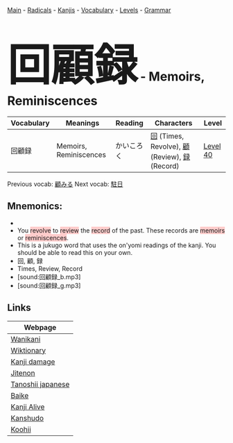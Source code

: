 <style> bigfont {font-size: 100px}</style>
[Main](../README.md) -
[Radicals](../radicals.md) -
[Kanjis](../kanjis.md) -
[Vocabulary](../vocabulary.md) -
[Levels](../levels.md) -
[Grammar](../grammar.md)
# <bigfont> 回顧録</bigfont> - Memoirs, Reminiscences 

| Vocabulary | Meanings | Reading | Characters | Level |
| --- | --- | --- | --- | --- |
| 回顧録 | Memoirs, Reminiscences | かいころく |  [回](../kanjis/回.md) (Times, Revolve), [顧](../kanjis/顧.md) (Review), [録](../kanjis/録.md) (Record) | [Level 40](../levels/wk_level40.md) |

Previous vocab: [顧みる](顧みる.md) Next vocab: [駐日](駐日.md) 

## Mnemonics:

* 
* You <span style="background-color:#ffcccb"> revolve</span> to <span style="background-color:#ffcccb"> review</span> the <span style="background-color:#ffcccb"> record</span> of the past. These records are <span style="background-color:#ffcccb"> memoirs</span> or <span style="background-color:#ffcccb"> reminiscences</span>.
* This is a jukugo word that uses the on'yomi readings of the kanji. You should be able to read this on your own.
* 回, 顧, 録
* Times, Review, Record
* [sound:回顧録_b.mp3]
* [sound:回顧録_g.mp3]


## Links 

| Webpage |
| --- |
| [Wanikani          ](https://www.wanikani.com/kanji/回顧録) |
| [Wiktionary        ](https://en.wiktionary.org/wiki/回顧録) |
| [Kanji damage      ](http://www.kanjidamage.com/kanji/search?utf8=✓&q=回顧録) |
| [Jitenon           ](https://jitenon.com/kanji/回顧録) |
| [Tanoshii japanese ](https://www.tanoshiijapanese.com/dictionary/kanji.cfm?k=回顧録) |
| [Baike             ](https://baike.baidu.com/item/回顧録) |
| [Kanji Alive       ](https://app.kanjialive.com/回顧録) |
| [Kanshudo          ](https://www.kanshudo.com/searchmn?q=回顧録) |
| [Koohii            ](https://kanji.koohii.com/study/kanji/回顧録) |
